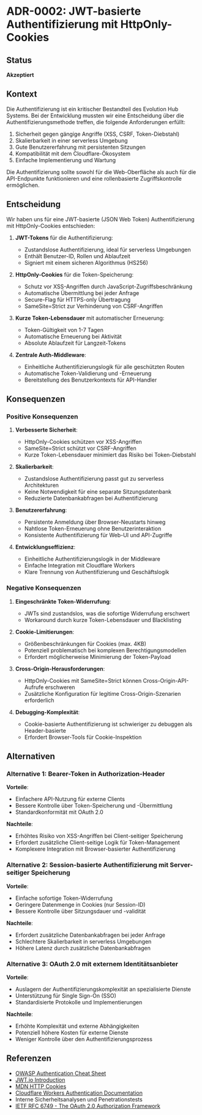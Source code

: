 # ADR-0002: JWT-basierte Authentifizierung mit HttpOnly-Cookies

## Status

**Akzeptiert**

## Kontext

Die Authentifizierung ist ein kritischer Bestandteil des Evolution Hub Systems. Bei der Entwicklung mussten wir eine Entscheidung über die Authentifizierungsmethode treffen, die folgende Anforderungen erfüllt:

1. Sicherheit gegen gängige Angriffe (XSS, CSRF, Token-Diebstahl)
2. Skalierbarkeit in einer serverless Umgebung
3. Gute Benutzererfahrung mit persistenten Sitzungen
4. Kompatibilität mit dem Cloudflare-Ökosystem
5. Einfache Implementierung und Wartung

Die Authentifizierung sollte sowohl für die Web-Oberfläche als auch für die API-Endpunkte funktionieren und eine rollenbasierte Zugriffskontrolle ermöglichen.

## Entscheidung

Wir haben uns für eine JWT-basierte (JSON Web Token) Authentifizierung mit HttpOnly-Cookies entschieden:

1. **JWT-Tokens** für die Authentifizierung:
   - Zustandslose Authentifizierung, ideal für serverless Umgebungen
   - Enthält Benutzer-ID, Rollen und Ablaufzeit
   - Signiert mit einem sicheren Algorithmus (HS256)

2. **HttpOnly-Cookies** für die Token-Speicherung:
   - Schutz vor XSS-Angriffen durch JavaScript-Zugriffsbeschränkung
   - Automatische Übermittlung bei jeder Anfrage
   - Secure-Flag für HTTPS-only Übertragung
   - SameSite=Strict zur Verhinderung von CSRF-Angriffen

3. **Kurze Token-Lebensdauer** mit automatischer Erneuerung:
   - Token-Gültigkeit von 1-7 Tagen
   - Automatische Erneuerung bei Aktivität
   - Absolute Ablaufzeit für Langzeit-Tokens

4. **Zentrale Auth-Middleware**:
   - Einheitliche Authentifizierungslogik für alle geschützten Routen
   - Automatische Token-Validierung und -Erneuerung
   - Bereitstellung des Benutzerkontexts für API-Handler

## Konsequenzen

### Positive Konsequenzen

1. **Verbesserte Sicherheit**:
   - HttpOnly-Cookies schützen vor XSS-Angriffen
   - SameSite=Strict schützt vor CSRF-Angriffen
   - Kurze Token-Lebensdauer minimiert das Risiko bei Token-Diebstahl

2. **Skalierbarkeit**:
   - Zustandslose Authentifizierung passt gut zu serverless Architekturen
   - Keine Notwendigkeit für eine separate Sitzungsdatenbank
   - Reduzierte Datenbankabfragen bei Authentifizierung

3. **Benutzererfahrung**:
   - Persistente Anmeldung über Browser-Neustarts hinweg
   - Nahtlose Token-Erneuerung ohne Benutzerinteraktion
   - Konsistente Authentifizierung für Web-UI und API-Zugriffe

4. **Entwicklungseffizienz**:
   - Einheitliche Authentifizierungslogik in der Middleware
   - Einfache Integration mit Cloudflare Workers
   - Klare Trennung von Authentifizierung und Geschäftslogik

### Negative Konsequenzen

1. **Eingeschränkte Token-Widerrufung**:
   - JWTs sind zustandslos, was die sofortige Widerrufung erschwert
   - Workaround durch kurze Token-Lebensdauer und Blacklisting

2. **Cookie-Limitierungen**:
   - Größenbeschränkungen für Cookies (max. 4KB)
   - Potenziell problematisch bei komplexen Berechtigungsmodellen
   - Erfordert möglicherweise Minimierung der Token-Payload

3. **Cross-Origin-Herausforderungen**:
   - HttpOnly-Cookies mit SameSite=Strict können Cross-Origin-API-Aufrufe erschweren
   - Zusätzliche Konfiguration für legitime Cross-Origin-Szenarien erforderlich

4. **Debugging-Komplexität**:
   - Cookie-basierte Authentifizierung ist schwieriger zu debuggen als Header-basierte
   - Erfordert Browser-Tools für Cookie-Inspektion

## Alternativen

### Alternative 1: Bearer-Token in Authorization-Header

**Vorteile**:
- Einfachere API-Nutzung für externe Clients
- Bessere Kontrolle über Token-Speicherung und -Übermittlung
- Standardkonformität mit OAuth 2.0

**Nachteile**:
- Erhöhtes Risiko von XSS-Angriffen bei Client-seitiger Speicherung
- Erfordert zusätzliche Client-seitige Logik für Token-Management
- Komplexere Integration mit Browser-basierter Authentifizierung

### Alternative 2: Session-basierte Authentifizierung mit Server-seitiger Speicherung

**Vorteile**:
- Einfache sofortige Token-Widerrufung
- Geringere Datenmenge in Cookies (nur Session-ID)
- Bessere Kontrolle über Sitzungsdauer und -validität

**Nachteile**:
- Erfordert zusätzliche Datenbankabfragen bei jeder Anfrage
- Schlechtere Skalierbarkeit in serverless Umgebungen
- Höhere Latenz durch zusätzliche Datenbankabfragen

### Alternative 3: OAuth 2.0 mit externem Identitätsanbieter

**Vorteile**:
- Auslagern der Authentifizierungskomplexität an spezialisierte Dienste
- Unterstützung für Single Sign-On (SSO)
- Standardisierte Protokolle und Implementierungen

**Nachteile**:
- Erhöhte Komplexität und externe Abhängigkeiten
- Potenziell höhere Kosten für externe Dienste
- Weniger Kontrolle über den Authentifizierungsprozess

## Referenzen

- [OWASP Authentication Cheat Sheet](https://cheatsheetseries.owasp.org/cheatsheets/Authentication_Cheat_Sheet.html)
- [JWT.io Introduction](https://jwt.io/introduction)
- [MDN HTTP Cookies](https://developer.mozilla.org/en-US/docs/Web/HTTP/Cookies)
- [Cloudflare Workers Authentication Documentation](https://developers.cloudflare.com/workers/examples/auth-with-headers)
- Interne Sicherheitsanalysen und Penetrationstests
- [IETF RFC 6749 - The OAuth 2.0 Authorization Framework](https://tools.ietf.org/html/rfc6749)

